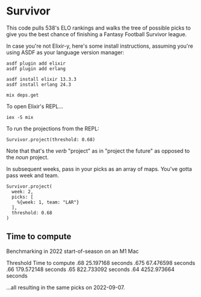 # Survivor

This code pulls 538's ELO rankings and walks the tree of possible picks to give you the best chance of finishing a Fantasy Football Survivor league.

In case you're not Elixir-y, here's some install instructions, assuming you're using ASDF as your language version manager:

```
asdf plugin add elixir
asdf plugin add erlang

asdf install elixir 13.3.3
asdf install erlang 24.3

mix deps.get
```

To open Elixir's REPL...

```
iex -S mix
```
To run the projections from the REPL:

```
Survivor.project(threshold: 0.68)

```
Note that that's the _verb_ "project" as in "project the future" as opposed to the _noun_ project.

In subsequent weeks, pass in your picks as an array of maps. You've gotta pass week and team.

```
Survivor.project(
  week: 2,
  picks: [
    %{week: 1, team: "LAR"}
  ],
  threshold: 0.68
)
```

## Time to compute

Benchmarking in 2022 start-of-season on an M1 Mac

Threshold     Time to compute
.68              25.197168 seconds
.675             67.476598 seconds
.66             179.572148 seconds
.65             822.733092 seconds
.64            4252.973664 seconds

...all resulting in the same picks on 2022-09-07.